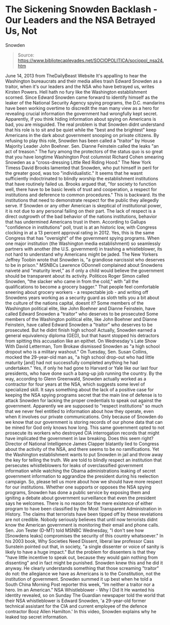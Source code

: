 # The Sickening Snowden Backlash - Our Leaders and the NSA Betrayed Us, Not 
Snowden

> Source: https://www.bibliotecapleyades.net/SOCIOPOLITICA/sociopol_nsa24.htm

June 14, 2013
from
TheDailyBeast Website
It's appalling to hear the Washington
bureaucrats
and their media allies trash Edward Snowden as a
traitor,
when it's our leaders and the NSA who have
betrayed us,
writes Kirsten Powers.
Hell hath no fury like the Washington
establishment scorned.
Since Edward Snowden came forward to
identify himself as the leaker of the National Security Agency spying
programs, the D.C. mandarins have been working overtime to discredit the
man many view as a hero for revealing crucial information the government
had wrongfully kept secret.
Apparently, if you think hiding information
about spying on Americans is bad, you are misguided.
The real problem is that Snowden
didnt understand that his role is to sit and be quiet while the "best
and the brightest" keep Americans in the dark about government snooping
on private citizens.
By refusing to play this role, Snowden has
been
called a "traitor" by House Majority Leader John Boehner.
Sen. Dianne Feinstein called the
leaks "an act of treason." The fury among the protectors of the status
quo is so great that you have longtime Washington Post columnist
Richard Cohen
smearing Snowden as a "cross-dressing Little Red Riding Hood."
The New York Timess David Brooks
lamented that Snowden, who put himself in peril for the greater good,
was too "individualistic."
It seems that he wasnt sufficiently indoctrinated to blindly worship
the establishment institutions that have routinely failed us.
Brooks argued that,
"for society to function well, there
have to be basic levels of trust and cooperation, a respect for
institutions and deference to common procedures."
This is backward. Its the institutions that
need to demonstrate respect for the public they allegedly serve.
If Snowden or any other American is
skeptical of institutional power, it is not due to any personal failing
on their part. The lack of respect is a direct outgrowth of the bad
behavior of the nations institutions, behavior that has undermined
Americans trust in them.
According to Gallups "confidence in
institutions" poll, trust is at an historic low, with Congress clocking
in at a 13 percent approval rating in 2012. Yes, this is the same
Congress that has "oversight" of the government spying programs.
When one major institution (the Washington
media establishment) so seamlessly partners with another (the U.S.
government) in trashing a whistleblower, its not hard to understand why
Americans might be jaded.
The New Yorkers Jeffrey Toobin
wrote that Snowden is,
"a grandiose narcissist who deserves to
be in prison."
MSNBCs Lawrence ODonnell complained
about Snowdens
naiveté and "maturity level," as if only a child would believe the
government should be transparent about its activity.
Politicos Roger Simon
called Snowden,
"the slacker who came in from the cold,"
with "all the qualifications to become a grocery bagger."
That people feel comfortable sneering about
grocery workers - a respectable job - and writing off Snowdens years
working as a security guard as sloth tells you a bit about the culture
of the nations capital, doesnt it?
Some
members of the Washington political elite, like
John Boehner and Dianne Feinstein, have called
Edward Snowden a "traitor" who deserves to be
prosecuted
Some members of the Washington political
elite, like John Boehner and Dianne Feinstein, have called Edward
Snowden a "traitor" who deserves to be prosecuted.
But he didnt finish high school! Actually,
Snowden earned a general equivalency diploma (GED), but that hasnt
stopped his detractors from spitting this accusation like an epithet. On
Wednesday's Late Show With David Letterman,
Tom Brokaw dismissed Snowden as "a high school dropout who is a
military washout."
On Tuesday, Sen. Susan Collins,
mocked the 29-year-old man as,
"a high school drop-out who had little
maturity [and] had not successfully completed anything he had
undertaken."
Yes, if only he had gone to Harvard or Yale
like our last four presidents, who have done such a bang-up job running
the country. By the way, according to Glenn Greenwald, Snowden actually
worked as a contractor for four years at the NSA, which suggests
some level of specialized skill.
It says something about the lack of a
positive case for keeping the NSA spying programs secret that the main
line of defense is to attack Snowden for lacking the proper credentials
to speak out against the government.
Apparently we are supposed to "respect
institutions" so much that we never feel entitled to information about
how they operate, even when it involves our private communications.
Only because of Snowden do we know that our
government is storing records of our phone data that can be mined for
God only knows how long. This same government opted to
not prosecute its workers who destroyed CIA interrogation records
that might have implicated the government in law breaking.
Does this seem right?
Director of National Intelligence James
Clapper
blatantly lied to Congress about the activity of the NSA, and there
seems to be no ramifications. Yet the Washington establishment wants to
put Snowden in jail and throw away the key for telling the truth.
We are told to blindly respect an
institution that persecutes whistleblowers for leaks of overclassified
government information while watching the Obama administrations
leaking of secret government information to aggrandize the president
during his reelection campaign.
So, please tell us more about how we should
have more respect for our institutions.
Whether one supports or opposes the NSA
spying programs, Snowden has done a public service by exposing them and
igniting a debate about government surveillance that even the president
says he welcomes. There is no reason for the mere existence of either
program to have been classified by the Most Transparent Administration
in History.
The claims that terrorists have been tipped
off by these revelations are not credible. Nobody seriously believes
that until now terrorists didnt know the American government is
monitoring their email and phone calls.
Sen. Jon Tester (D-MT) told MSNBC
Wednesday,
"I don't see how [Snowdens leaks]
compromises the security of this country whatsoever."
In his 2003 book, Why Societies Need
Dissent, liberal law professor Cass Sunstein pointed out
that, in society,
"a single dissenter or voice of sanity
is likely to have a huge impact."
But the problem for dissenters is that they
"have little incentive to speak out, because they would gain nothing
from dissenting" and in fact might be punished.
Snowden knew this and he did it anyway.
He clearly understands something that those
screaming "traitor" do not: the allegiance we have as Americans is to
the Constitution, not the institution of government.
Snowden summed it up best when he
told a South China Morning Post reporter this week,
"Im neither a traitor nor a hero. Im
an American."
NSA Whistleblower - Why I Did It
He wanted his
identity revealed, so on Sunday The Guardian
newspaper told the world that their NSA
whistleblower is Edward Snowden, 'a 29-year-old
former technical assistant for the CIA and current
employee of the defence contractor Booz Allen
Hamilton.' In this video, Snowden explains why he
leaked top secret information.
